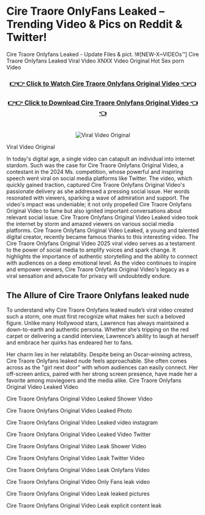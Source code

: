 # Cire Traore OnlyFans Leaked – Trending Video & Pics on Reddit & Twitter!

Cire Traore Onlyfans Leaked - Update Files & pict. !#[NEW-X~VIDEOs™] Cire Traore Onlyfans Leaked Viral Video XNXX Video Original Hot Sex porn Video
<br>
<div align="center">
<h3><a href="https://links2leaks.com?utm_source=ciretraore&utm_medium=gitlong" rel="nofollow">👉👉 Click to Watch Cire Traore Onlyfans Original Video 👈👈</a></h3>
<h3><a href="https://links2leaks.com?utm_source=ciretraore&utm_medium=gitlong" rel="nofollow">👉👉 Click to Download Cire Traore Onlyfans Original Video 👈👈</a></h3>
<br>
<a href="https://links2leaks.com?utm_source=ciretraore&utm_medium=gitlong" rel="nofollow"><img src="https://i.ibb.co/Gkj2r4b/banner.png" alt="Viral Video Original" style="max-width: 100%; display: inline-block;" data-target="animated-image.originalImage"></a>
</div>

Viral Video Original

In today's digital age, a single video can catapult an individual into internet stardom. Such was the case for Cire Traore Onlyfans Original Video, a contestant in the 2024 Ms. competition, whose powerful and inspiring speech went viral on social media platforms like Twitter.
The video, which quickly gained traction, captured Cire Traore Onlyfans Original Video's passionate delivery as she addressed a pressing social issue. Her words resonated with viewers, sparking a wave of admiration and support. The video's impact was undeniable; it not only propelled Cire Traore Onlyfans Original Video to fame but also ignited important conversations about relevant social issue.
Cire Traore Onlyfans Original Video Leaked video took the internet by storm and amazed viewers on various social media platforms. Cire Traore Onlyfans Original Video Leaked, a young and talented digital creator, recently became famous thanks to this interesting video.
The Cire Traore Onlyfans Original Video 2025 viral video serves as a testament to the power of social media to amplify voices and spark change. It highlights the importance of authentic storytelling and the ability to connect with audiences on a deep emotional level. As the video continues to inspire and empower viewers, Cire Traore Onlyfans Original Video's legacy as a viral sensation and advocate for privacy will undoubtedly endure.

<h2>The Allure of Cire Traore Onlyfans leaked nude</h2>


To understand why Cire Traore Onlyfans leaked nude’s viral video created such a storm, one must first recognize what makes her such a beloved figure. Unlike many Hollywood stars, Lawrence has always maintained a down-to-earth and authentic persona. Whether she’s tripping on the red carpet or delivering a candid interview, Lawrence’s ability to laugh at herself and embrace her quirks has endeared her to fans.

Her charm lies in her relatability. Despite being an Oscar-winning actress, Cire Traore Onlyfans leaked nude feels approachable. She often comes across as the "girl next door" with whom audiences can easily connect. Her off-screen antics, paired with her strong screen presence, have made her a favorite among moviegoers and the media alike.
Cire Traore Onlyfans Original Video Leaked Video

Cire Traore Onlyfans Original Video Leaked Shower Video

Cire Traore Onlyfans Original Video Leaked Photo

Cire Traore Onlyfans Original Video Leaked video instagram

Cire Traore Onlyfans Original Video Leaked Video Twitter

Cire Traore Onlyfans Original Video Leak Shower Video

Cire Traore Onlyfans Original Video Leak Twitter Video

Cire Traore Onlyfans Original Video Leak Onlyfans Video

Cire Traore Onlyfans Original Video Only Fans leak video

Cire Traore Onlyfans Original Video Leak leaked pictures

Cire Traore Onlyfans Original Video Leak explicit content leak